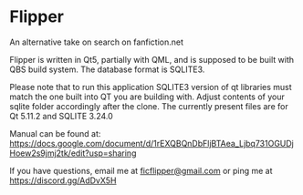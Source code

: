 # Flipper
An alternative take on search on fanfiction.net

Flipper is written in Qt5, partially with QML, and is supposed to be built with QBS build system.
The database format is SQLITE3.

Please note that to run this application SQLITE3 version of qt libraries must match the one built into QT you are building with.
Adjust contents of your sqlite folder accordingly after the clone.
The currently present files are for Qt 5.11.2 and SQLITE 3.24.0

Manual can be found at: https://docs.google.com/document/d/1rEXQBQnDbFljBTAea_Ljbq731OGUDjHoew2s9jmj2tk/edit?usp=sharing

If you have questions, email me at ficflipper@gmail.com or ping me at https://discord.gg/AdDvX5H